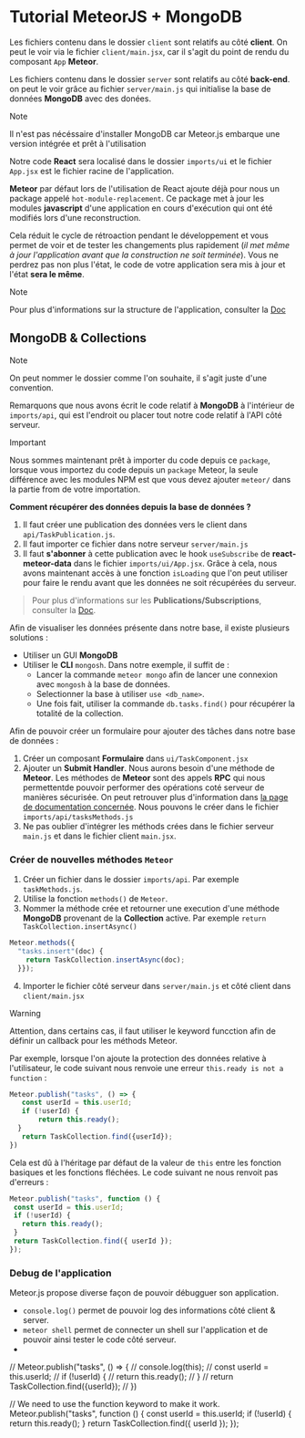 # Tutorial MeteorJS + MongoDB

Les fichiers contenu dans le dossier `client` sont relatifs au côté **client**. On peut le voir via le fichier `client/main.jsx`, car il s'agit du point de rendu du composant `App` **Meteor**.

Les fichiers contenu dans le dossier `server` sont relatifs au côté **back-end**. on peut le voir grâce au fichier `server/main.js` qui initialise la base de données **MongoDB** avec des donées.

> [!NOTE]
> Il n'est pas nécéssaire d'installer MongoDB car Meteor.js embarque une version intégrée et prêt à l'utilisation


Notre code **React** sera localisé dans le dossier `imports/ui` et le fichier `App.jsx` est le fichier racine de l'application.

**Meteor** par défaut lors de l'utilisation de React ajoute déjà pour nous un package appelé ``hot-module-replacement``. Ce package met à jour les modules **javascript** d'une application en cours d'exécution qui ont été modifiés lors d'une reconstruction. 

Cela réduit le cycle de rétroaction pendant le développement et vous permet de voir et de tester les changements plus rapidement (*il met même à jour l'application avant que la construction ne soit terminée*). Vous ne perdrez pas non plus l'état, le code de votre application sera mis à jour et l'état **sera le même**.

> [!NOTE]
> Pour plus d'informations sur la structure de l'application, consulter la [Doc](https://guide.meteor.com/structure.html)
## MongoDB & Collections

> [!NOTE]
> On peut nommer le dossier comme l'on souhaite, il s'agit juste d'une convention.

Remarquons que nous avons écrit le code relatif à **MongoDB** à l'intérieur de `imports/api`, qui est l'endroit ou placer tout notre code relatif à l'API côté serveur.

> [!IMPORTANT]  
> Nous sommes maintenant prêt à importer du code depuis ce ``package``, lorsque vous importez du code depuis un `package` Meteor, la seule différence avec les modules NPM est que vous devez ajouter ``meteor/`` dans la partie from de votre importation.

**Comment récupérer des données depuis la base de données ?**

1. Il faut créer une publication des données vers le client dans `api/TaskPublication.js`.
2. Il faut importer ce fichier dans notre serveur `server/main.js`
3. Il faut **s'abonner** à cette publication avec le hook `useSubscribe` de **react-meteor-data** dans le fichier `imports/ui/App.jsx`. Grâce à cela, nous avons maintenant accès à une fonction `isLoading` que l'on peut utiliser pour faire le rendu avant que les données ne soit récupérées du serveur.

> Pour plus d'informations sur les **Publications/Subscriptions**, consulter la [Doc](https://v3-docs.meteor.com/api/meteor#pubsub).

Afin de visualiser les données présente dans notre base, il existe plusieurs solutions : 
- Utiliser un GUI **MongoDB**
- Utiliser le **CLI** `mongosh`. Dans notre exemple, il suffit de : 
  - Lancer la commande `meteor mongo` afin de lancer une connexion avec `mongosh` à la base de données.
  - Selectionner la base à utiliser `use <db_name>`.
  - Une fois fait, utiliser la commande `db.tasks.find()` pour récupérer la totalité de la collection.

Afin de pouvoir créer un formulaire pour ajouter des tâches dans notre base de données : 
1. Créer un composant **Formulaire** dans `ui/TaskComponent.jsx`
2. Ajouter un **Submit Handler**. Nous aurons besoin d'une méthode de **Meteor**. Les méthodes de **Meteor** sont des appels **RPC** qui nous permettentde pouvoir performer des opérations coté serveur de manières sécurisée. On peut retrouver plus d'information dans [la page de documentation concernée](https://guide.meteor.com/methods.html). Nous pouvons le créer dans le fichier `imports/api/tasksMethods.js`
3. Ne pas oublier d'intégrer les méthods crées dans le fichier serveur `main.js` et dans le fichier client `main.jsx`.

### Créer de nouvelles méthodes `Meteor`

1. Créer un fichier dans le dossier `imports/api`. Par exemple `taskMethods.js`.
2. Utilise la fonction `methods()` de `Meteor`.
3. Nommer la méthode crée et retourner une execution d'une méthode **MongoDB** provenant de la **Collection** active. Par exemple `return TaskCollection.insertAsync()`
```javascript
Meteor.methods({
  "tasks.insert"(doc) {
    return TaskCollection.insertAsync(doc);
  }});
```
4. Importer le fichier côté serveur dans `server/main.js` et côté client dans `client/main.jsx`

> [!WARNING]
> 
> Attention, dans certains cas, il faut utiliser le keyword funcction afin de définir un callback pour les méthods Meteor.
> 
> Par exemple, lorsque l'on ajoute la protection des données relative à l'utilisateur, le code suivant nous renvoie une erreur `this.ready is not a function` :
> ```js
> Meteor.publish("tasks", () => {
>    const userId = this.userId;
>    if (!userId) {
>        return this.ready();
>   }
>    return TaskCollection.find({userId});
> })
> ```
> Cela est dû à l'héritage par défaut de la valeur de `this` entre les fonction basiques et les fonctions fléchées. Le code suivant ne nous renvoit pas d'erreurs :
>
> ```js
>Meteor.publish("tasks", function () {
>  const userId = this.userId;
>  if (!userId) {
>    return this.ready();
>  }
>  return TaskCollection.find({ userId });
> });
> ```
### Debug de l'application

Meteor.js propose diverse façon de pouvoir débugguer son application.

- `console.log()` permet de pouvoir log des informations côté client & server.
- `meteor shell` permet de connecter un shell sur l'application et de pouvoir ainsi tester le code côté serveur.
- 

// Meteor.publish("tasks", () => {
    // console.log(this);
//     const userId = this.userId;
//     if (!userId) {
//         return this.ready();
//     }
//     return TaskCollection.find({userId});
// })

// We need to use the function keyword to make it work.
Meteor.publish("tasks", function () {
  const userId = this.userId;
  if (!userId) {
    return this.ready();
  }
  return TaskCollection.find({ userId });
});